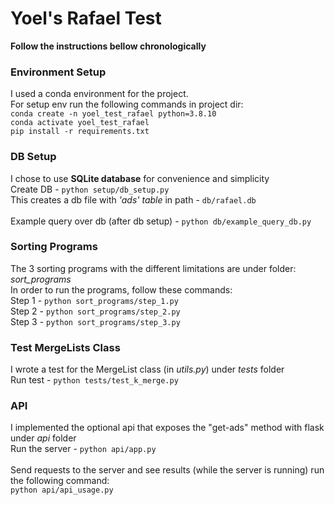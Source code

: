 # Yoel's Rafael Test

**Follow the instructions bellow chronologically**

### Environment Setup

I used a conda environment for the project.
<br>
For setup env run the following commands in project dir:
<br>
`conda create -n yoel_test_rafael python=3.8.10`
<br>
`conda activate yoel_test_rafael`
<br>
`pip install -r requirements.txt`

### DB Setup

I chose to use **SQLite database** for convenience and simplicity
<br>
Create DB - `python setup/db_setup.py`
<br>
This creates a db file with _'ads' table_ in path - `db/rafael.db`
<br><br>
Example query over db (after db setup) - `python db/example_query_db.py`

### Sorting Programs

The 3 sorting programs with the different limitations are under folder: _sort_programs_
<br>
In order to run the programs, follow these commands:
<br>
Step 1 - `python sort_programs/step_1.py`
<br>
Step 2 - `python sort_programs/step_2.py`
<br>
Step 3 - `python sort_programs/step_3.py`

### Test MergeLists Class

I wrote a test for the MergeList class (in _utils.py_) under _tests_ folder
<br>
Run test - `python tests/test_k_merge.py`

### API

I implemented the optional api that exposes the "get-ads" method with flask under _api_ folder
<br>
Run the server - `python api/app.py`
<br><br>
Send requests to the server and see results (while the server is running) run the following command:
<br>
`python api/api_usage.py`
